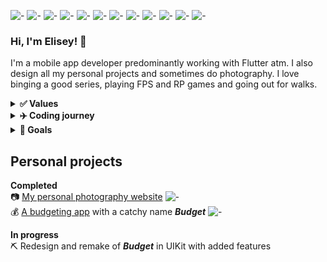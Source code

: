 ![-](https://img.shields.io/badge/OS-Windows-7300ff?logo=windows&style=flat)
![-](https://img.shields.io/badge/OS-MacOS-7300ff?logo=macos&style=flat)
![-](https://img.shields.io/badge/LANG-Dart-7300ff?logo=flutter&style=flat)
![-](https://img.shields.io/badge/LANG-Swift-7300ff?logo=swift&style=flat)
![-](https://img.shields.io/badge/IDE-VSCode-7300ff?logo=visualstudiocode&style=flat)
![-](https://img.shields.io/badge/IDE-XCode-7300ff?logo=xcode&style=flat)
![-](https://img.shields.io/badge/GIT-GitKraken-7300ff?logo=gitkraken&style=flat)
![-](https://img.shields.io/badge/CHAT-Slack-7300ff?logo=slack&style=flat)
![-](https://img.shields.io/badge/CHAT-Discord-7300ff?logo=discord&style=flat)
![-](https://img.shields.io/badge/WEB-Brave-7300ff?logo=brave&style=flat)
![-](https://img.shields.io/badge/DESIGN-Figma-7300ff?logo=figma&style=flat)
![-](https://img.shields.io/badge/MUSIC-Spotify-7300ff?logo=spotify&style=flat)

### Hi, I'm Elisey! 👋

I'm a mobile app developer predominantly working with Flutter atm. I also design all my personal projects and sometimes do photography. I love binging a good series, playing FPS and RP games and going out for walks.

<details>
  <summary><b>✅ Values</b></summary>
  <p>
    
  * Help others if they can't help themselves
  * Attention to details leads to great products
  * Always strive to improve, or go do something else
  * Having fun at work is a big part of life satisfaction
  * It should always be possible to do office work remotely
  * Everyone should be able to take a joke
  * People quit managers, not companies (mostly)
  
  </p>
</details>

<details>
  <summary><b>✈️ Coding journey</b></summary>
  <p>
    
  - [x] Get absolutely ✨ **_HYPED_** ✨ by my first `Hello World!` in C++ in uni
  - [x] Figure I want to create applications
  - [x] Try ![-](https://img.shields.io/badge/-web-red) and ![-](https://img.shields.io/badge/-android-red) development. No MacBook, can't try iOS 😢
  - [x] Drop out, get a full-time job as a Flutter developer 👍 
  - [x] Develop platform specific code and start learning ![-](https://img.shields.io/badge/-iOS-success)
  - [x] Learn ![-](https://img.shields.io/badge/-Flutter-blue) like a pro 💯, work as a team lead and on solo projects
  
  </p>
</details>

<details>
  <summary><b>🎯 Goals</b></summary>
  <p>
    
  - [ ] Get an iOS job and become an iOS wizard 🧙‍♂️
  - [ ] Get back to studying CS&EE in free time
  - [ ] Make a suite of apps that make life easier 📉
  - [ ] Work on making quality housing, food and education more accessible
  - [ ] Work on automation and security (maybe)
  - [ ] Retire and create random bots, visualizations, IOT stuff, 3D spaces etc
  
  </p>
</details>

## Personal projects

**Completed** <br>
📷 [My personal photography website](https://www.eliseyozerov.com) ![-](https://img.shields.io/static/v1?label=using&message=Webflow&color=4353ff) <br>
💰 [A budgeting app](https://github.com/eliseyOzerov/budget_swiftUI) with a catchy name **_Budget_** ![-](https://img.shields.io/static/v1?label=using&message=SwiftUI&color=F05137)

**In progress** <br>
⛏ Redesign and remake of **_Budget_** in UIKit with added features
